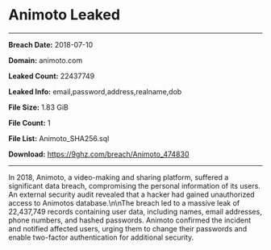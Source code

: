 # Animoto Leaked

------------
**Breach Date:** 2018-07-10

**Domain:** animoto.com

**Leaked Count:** 22437749

**Leaked Info:** email,password,address,realname,dob

**File Size:** 1.83 GiB

**File Count:** 1

**File List:** Animoto_SHA256.sql

**Download:** https://9ghz.com/breach/Animoto_474830

------------
In 2018, Animoto, a video-making and sharing platform, suffered a significant data breach, compromising the personal information of its users. An external security audit revealed that a hacker had gained unauthorized access to Animotos database.\n\nThe breach led to a massive leak of 22,437,749 records containing user data, including names, email addresses, phone numbers, and hashed passwords. Animoto confirmed the incident and notified affected users, urging them to change their passwords and enable two-factor authentication for additional security.
